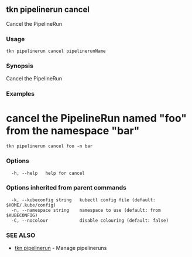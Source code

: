 ## tkn pipelinerun cancel

Cancel the PipelineRun

### Usage

```
tkn pipelinerun cancel pipelinerunName
```

### Synopsis

Cancel the PipelineRun

### Examples


  # cancel the PipelineRun named "foo" from the namespace "bar"
    tkn pipelinerun cancel foo -n bar
   

### Options

```
  -h, --help   help for cancel
```

### Options inherited from parent commands

```
  -k, --kubeconfig string   kubectl config file (default: $HOME/.kube/config)
  -n, --namespace string    namespace to use (default: from $KUBECONFIG)
  -C, --nocolour            disable colouring (default: false)
```

### SEE ALSO

* [tkn pipelinerun](tkn_pipelinerun.md)	 - Manage pipelineruns

